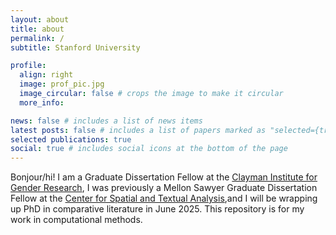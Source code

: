 ```yaml
---
layout: about
title: about
permalink: /
subtitle: Stanford University

profile:
  align: right
  image: prof_pic.jpg
  image_circular: false # crops the image to make it circular
  more_info:

news: false # includes a list of news items
latest posts: false # includes a list of papers marked as "selected={true}"
selected publications: true
social: true # includes social icons at the bottom of the page
---
```


Bonjour/hi! 
I am a Graduate Dissertation Fellow at the [Clayman Institute for Gender Research](https://gender.stanford.edu/), I was previously a Mellon Sawyer Graduate Dissertation Fellow at the [Center for Spatial and Textual Analysis](https://cesta.stanford.edu/),and I will be wrapping up PhD in comparative literature in June 2025. 
This repository is for my work in computational methods. 
